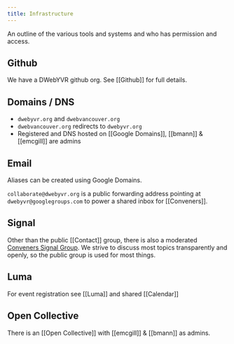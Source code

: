 ```yaml
---
title: Infrastructure
---
```


An outline of the various tools and systems and who has permission and access.

## Github

We have a DWebYVR github org. See [[Github]] for full details.

## Domains / DNS

* `dwebyvr.org` and `dwebvancouver.org`
* `dwebvancouver.org` redirects to `dwebyvr.org`
* Registered and DNS hosted on [[Google Domains]], [[bmann]] & [[emcgill]] are admins

## Email

Aliases can be created using Google Domains.

`collaborate@dwebyvr.org` is a public forwarding address pointing at `dwebyvr@googlegroups.com` to power a shared inbox for [[Conveners]].

## Signal

Other than the public [[Contact]] group, there is also a moderated [Conveners Signal Group](https://signal.group/#CjQKIGgqR2GDtrkudmah4a19GzSxVCWPLKf5BBKHOd79aleFEhCNd9ByyeFfTuQv8yjFG_Xq). We strive to discuss most topics transparently and openly, so the public group is used for most things.

## Luma

For event registration see [[Luma]] and shared [[Calendar]]

## Open Collective

There is an [[Open Collective]] with [[emcgill]] & [[bmann]] as admins.